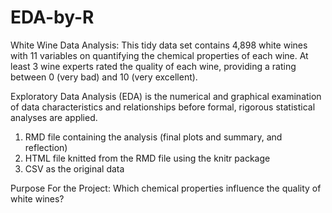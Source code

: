 # EDA-by-R
White Wine Data Analysis:
This tidy data set contains 4,898 white wines with 11 variables on quantifying the chemical properties of each wine. At least 3 wine experts rated the quality of each wine, providing a rating between 0 (very bad) and 10 (very excellent).

Exploratory Data Analysis (EDA) is the numerical and graphical examination of data characteristics and relationships before formal, rigorous statistical analyses are applied.

1. RMD file containing the analysis (final plots and summary, and reflection)
2. HTML file knitted from the RMD file using the knitr package
3. CSV as the original data  

Purpose For the Project:
Which chemical properties influence the quality of white wines?